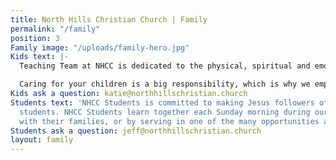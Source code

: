 ```yaml
---
title: North Hills Christian Church | Family
permalink: "/family"
position: 3
Family image: "/uploads/family-hero.jpg"
Kids text: |-
  Teaching Team at NHCC is dedicated to the physical, spiritual and emotional care of children from birth through 5th grade. Our goal is to provide Biblical teaching and experiences that will encourage children to develop lifelong relationships with Jesus Christ. It is our desire to develop individuals who display Christ like character, understand a Biblical worldview, and demonstrate hearts of service.

  Caring for your children is a big responsibility, which is why we employ a national background check company to assure the safety of all teaching volunteers over the age of 18.
Kids ask a question: katie@northhillschristian.church
Students text: 'NHCC Students is committed to making Jesus followers of 6th-12th grade
  students. NHCC Students learn together each Sunday morning during our regular service
  with their families, or by serving in one of the many opportunities available.  '
Students ask a question: jeff@northhillschristian.church
layout: family
---
```


